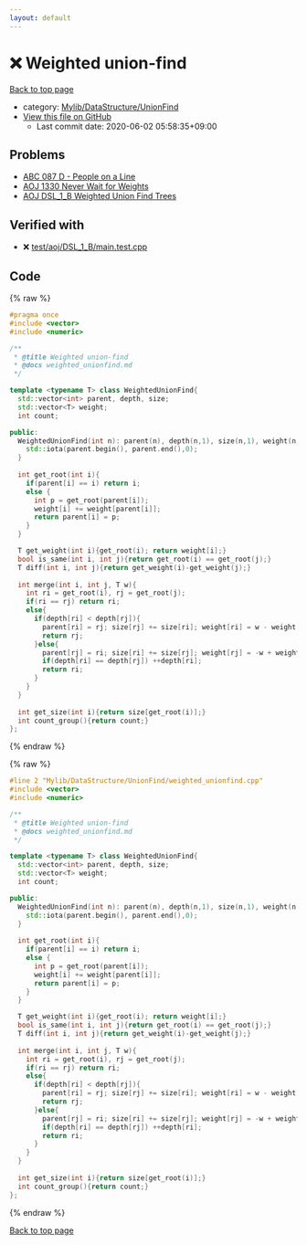 ```yaml
---
layout: default
---
```


<!-- mathjax config similar to math.stackexchange -->
<script type="text/javascript" async
  src="https://cdnjs.cloudflare.com/ajax/libs/mathjax/2.7.5/MathJax.js?config=TeX-MML-AM_CHTML">
</script>
<script type="text/x-mathjax-config">
  MathJax.Hub.Config({
    TeX: { equationNumbers: { autoNumber: "AMS" }},
    tex2jax: {
      inlineMath: [ ['$','$'] ],
      processEscapes: true
    },
    "HTML-CSS": { matchFontHeight: false },
    displayAlign: "left",
    displayIndent: "2em"
  });
</script>

<script type="text/javascript" src="https://cdnjs.cloudflare.com/ajax/libs/jquery/3.4.1/jquery.min.js"></script>
<script src="https://cdn.jsdelivr.net/npm/jquery-balloon-js@1.1.2/jquery.balloon.min.js" integrity="sha256-ZEYs9VrgAeNuPvs15E39OsyOJaIkXEEt10fzxJ20+2I=" crossorigin="anonymous"></script>
<script type="text/javascript" src="../../../../assets/js/copy-button.js"></script>
<link rel="stylesheet" href="../../../../assets/css/copy-button.css" />


# :x: Weighted union-find

<a href="../../../../index.html">Back to top page</a>

* category: <a href="../../../../index.html#3ff74e8366c88d06b530f361450b1117">Mylib/DataStructure/UnionFind</a>
* <a href="{{ site.github.repository_url }}/blob/master/Mylib/DataStructure/UnionFind/weighted_unionfind.cpp">View this file on GitHub</a>
    - Last commit date: 2020-06-02 05:58:35+09:00




## Problems

- [ABC 087 D - People on a Line](https://atcoder.jp/contests/abc087/tasks/arc090_b)
- [AOJ 1330 Never Wait for Weights](http://judge.u-aizu.ac.jp/onlinejudge/description.jsp?id=1330)
- [AOJ DSL_1_B Weighted Union Find Trees](http://judge.u-aizu.ac.jp/onlinejudge/description.jsp?id=DSL_1_B)


## Verified with

* :x: <a href="../../../../verify/test/aoj/DSL_1_B/main.test.cpp.html">test/aoj/DSL_1_B/main.test.cpp</a>


## Code

<a id="unbundled"></a>
{% raw %}
```cpp
#pragma once
#include <vector>
#include <numeric>

/**
 * @title Weighted union-find
 * @docs weighted_unionfind.md
 */

template <typename T> class WeightedUnionFind{
  std::vector<int> parent, depth, size;
  std::vector<T> weight;
  int count;

public:
  WeightedUnionFind(int n): parent(n), depth(n,1), size(n,1), weight(n,0){
    std::iota(parent.begin(), parent.end(),0);
  }
  
  int get_root(int i){
    if(parent[i] == i) return i;
    else {
      int p = get_root(parent[i]);
      weight[i] += weight[parent[i]];
      return parent[i] = p;
    }
  }

  T get_weight(int i){get_root(i); return weight[i];} 
  bool is_same(int i, int j){return get_root(i) == get_root(j);}
  T diff(int i, int j){return get_weight(i)-get_weight(j);}
  
  int merge(int i, int j, T w){
    int ri = get_root(i), rj = get_root(j);
    if(ri == rj) return ri;
    else{
      if(depth[ri] < depth[rj]){
        parent[ri] = rj; size[rj] += size[ri]; weight[ri] = w - weight[i] + weight[j];
        return rj;
      }else{
        parent[rj] = ri; size[ri] += size[rj]; weight[rj] = -w + weight[i] - weight[j];
        if(depth[ri] == depth[rj]) ++depth[ri];
        return ri;
      }
    }
  }
  
  int get_size(int i){return size[get_root(i)];}
  int count_group(){return count;}
};

```
{% endraw %}

<a id="bundled"></a>
{% raw %}
```cpp
#line 2 "Mylib/DataStructure/UnionFind/weighted_unionfind.cpp"
#include <vector>
#include <numeric>

/**
 * @title Weighted union-find
 * @docs weighted_unionfind.md
 */

template <typename T> class WeightedUnionFind{
  std::vector<int> parent, depth, size;
  std::vector<T> weight;
  int count;

public:
  WeightedUnionFind(int n): parent(n), depth(n,1), size(n,1), weight(n,0){
    std::iota(parent.begin(), parent.end(),0);
  }
  
  int get_root(int i){
    if(parent[i] == i) return i;
    else {
      int p = get_root(parent[i]);
      weight[i] += weight[parent[i]];
      return parent[i] = p;
    }
  }

  T get_weight(int i){get_root(i); return weight[i];} 
  bool is_same(int i, int j){return get_root(i) == get_root(j);}
  T diff(int i, int j){return get_weight(i)-get_weight(j);}
  
  int merge(int i, int j, T w){
    int ri = get_root(i), rj = get_root(j);
    if(ri == rj) return ri;
    else{
      if(depth[ri] < depth[rj]){
        parent[ri] = rj; size[rj] += size[ri]; weight[ri] = w - weight[i] + weight[j];
        return rj;
      }else{
        parent[rj] = ri; size[ri] += size[rj]; weight[rj] = -w + weight[i] - weight[j];
        if(depth[ri] == depth[rj]) ++depth[ri];
        return ri;
      }
    }
  }
  
  int get_size(int i){return size[get_root(i)];}
  int count_group(){return count;}
};

```
{% endraw %}

<a href="../../../../index.html">Back to top page</a>

